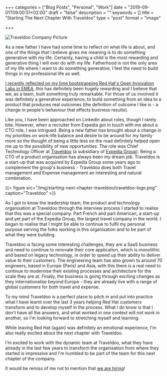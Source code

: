 +++
categories = ["Blog Posts", "Personal", "Work"]
date = "2019-09-01T09:00:51+02:00"
draft = "false"
description = ""
keywords = []
title = "Starting The Next Chapter With Traveldoo"
type = "post"
format = "image"

+++

![Traveldoo Company Picture](/img/starting-next-chapter-traveldoo/traveldoo-company-photo.jpg)

As a new father I have had some time to reflect on what life is about, and one of the things that I believe gives me meaning is to do something generative with my life. Certainly, having a child is the most rewarding and generative thing I will ever do with my life. Fatherhood is not the only area of my life where I want to do something generative, I feel the need to build things in my professional life as well.

[I recently reflected on my time bootstrapping Red Hat's Open Innovation Labs in EMEA](https://www.tenfourty.com/2019/08/31/chaos-panic-disaster-i-think-my-work-here-is-done./), this has definitely been hugely rewarding and I believe that we, as a team, built something truly remarkable. For those of us involved it was definitely a generative experience, to build something from an idea to a product that produces real outcomes (the definition of outcome I like is - a change in people's behaviour that effects business results).

<!--more-->

Like you, I have been approached on LinkedIn about roles, though I rarely bite. However, when a recruiter from Expedia got in touch with me about a CTO role, I was intrigued. Being a new father has brought about a change in my priorities on work-life balance and desire to be around for my family more so the thought of being a little less on the road definitely helped open me up to the possibility of new opportunities. The role was Chief Technology Officer at [Traveldoo](https://traveldoo.com/) (a subsidiary of [Expedia Group](https://www.expediagroup.com/about)). Being a CTO of a product organisation has always been my dream job. Traveldoo is a start-up that was acquired by Expedia Group some years ago to complement the group's business - Traveldoo does both Travel management and Expense management an interesting and natural combination.

{{< figure src="/img/starting-next-chapter-traveldoo/traveldoo-logo.png" caption="Traveldoo" >}}

As I got to know the leadership team, the product and technology organisation at Traveldoo through the interview process I started to realise that this was a special company. Part French and part American, a start-up and yet part of the Expedia Group, the largest travel company in the world. I began to realise that I might be able to continue to fulfil my personal purpose serving the folks working in this organisation and to be part of what they were building.

Traveldoo is facing some interesting challenges, they are a SaaS business and need to continue to renovate their core application, which is monolithic and based on legacy technology, in order to speed up their ability to deliver value to their customers. The engineering team has also grown to around 70 engineers, based in Europe (Paris) and Asia, with this there is a real need to continue to modernise their existing processes and architecture for the scale they are at. Finally, the business is going through exciting changes as they internationalise beyond Europe - they are already live with a range of global customers for both travel and expense.

To my mind Traveldoo is a perfect place to pitch in and put into practice what I have learnt over the last 3 years helping Red Hat customers transform and to develop myself in the process. What I do know is that I don't have all the answers, and what worked in one context will not work in another, so I'm looking forward to stretching myself and learning.

While leaving Red Hat (again) was definitely an emotional experience, I'm also really excited about the next chapter with Traveldoo.

I'm excited to work with the dynamic team at Traveldoo, what they have already in the last few years to transform the organisation from where they started is impressive and I'm humbled to be part of the team for this next chapter of the company.

It would be remiss of me not to mention that [we are hiring](https://www.traveldoo.com/en/careers-traveldoo-expedia-group/)!
